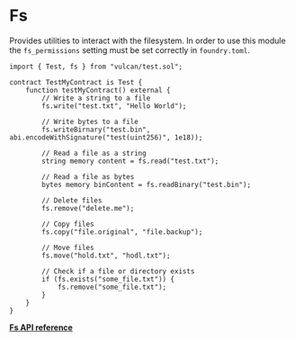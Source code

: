 # Fs

Provides utilities to interact with the filesystem. In order to use this module the
`fs_permissions` setting must be set correctly in `foundry.toml`.

```solidity
import { Test, fs } from "vulcan/test.sol";

contract TestMyContract is Test {
    function testMyContract() external {
        // Write a string to a file
        fs.write("test.txt", "Hello World");

        // Write bytes to a file
        fs.writeBirnary("test.bin", abi.encodeWithSignature("test(uint256)", 1e18));

        // Read a file as a string
        string memory content = fs.read("test.txt");

        // Read a file as bytes
        bytes memory binContent = fs.readBinary("test.bin");

        // Delete files
        fs.remove("delete.me");

        // Copy files
        fs.copy("file.original", "file.backup");

        // Move files
        fs.move("hold.txt", "hodl.txt");

        // Check if a file or directory exists
        if (fs.exists("some_file.txt")) {
            fs.remove("some_file.txt");
        }
    }
}
```
[**Fs API reference**](../reference/modules/fs.md)
